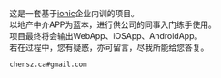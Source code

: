 这是一套基于[ionic](https://ionicframework.com/)企业内训的项目。
<br>
以地产中介APP为蓝本，进行供公司的同事入门练手使用。
<br>
项目最终将会输出WebApp、iOSApp、AndroidApp。
<br>
若在过程中，您有疑惑，亦可留言，尽我所能给您答复。
<br>

`chensz.ca#gmail.com`
